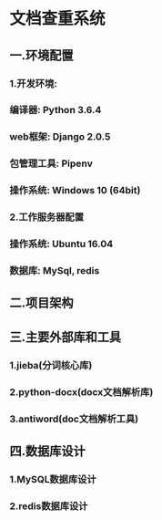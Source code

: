 # 文档查重系统

## 一.环境配置

### 1.开发环境: 

### 	编译器:   Python 3.6.4

### 	web框架:   Django 2.0.5

### 	包管理工具:   Pipenv

### 	操作系统:   Windows 10 (64bit)

### 2.工作服务器配置

### 	操作系统:   Ubuntu 16.04

### 	数据库:   MySql, redis

## 二.项目架构

## 三.主要外部库和工具

### 1.jieba(分词核心库)

### 2.python-docx(docx文档解析库)

### 3.antiword(doc文档解析工具)

## 四.数据库设计

### 1.MySQL数据库设计

### 2.redis数据库设计

## 